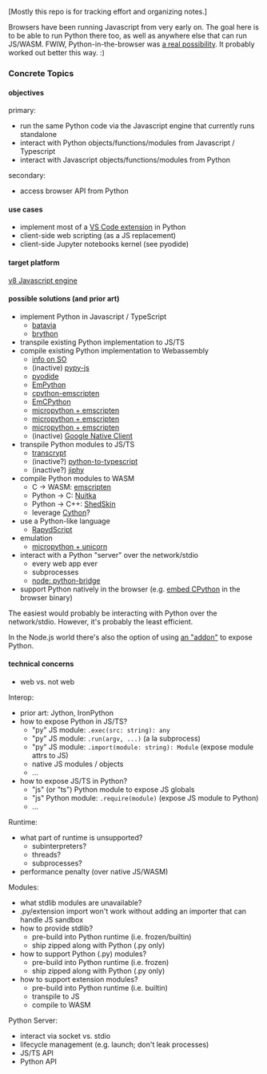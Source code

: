 [Mostly this repo is for tracking effort and organizing notes.]

Browsers have been running Javascript from very early on.  The goal here is to be able to run Python there too, as well as anywhere else that can run JS/WASM.  FWIW, Python-in-the-browser was [a real possibility](https://brendaneich.com/2008/04/popularity/).  It probably worked out better this way. :)

### Concrete Topics

#### objectives

primary:
* run the same Python code via the Javascript engine that currently runs standalone
* interact with Python objects/functions/modules from Javascript / Typescript
* interact with Javascript objects/functions/modules from Python

secondary:
* access browser API from Python

#### use cases

* implement most of a [VS Code extension](https://code.visualstudio.com/docs/extensions/overview) in Python
* client-side web scripting (as a JS replacement)
* client-side Jupyter notebooks kernel (see pyodide)

#### target platform

[v8 Javascript engine](https://github.com/v8/v8/wiki)

#### possible solutions (and prior art)

* implement Python in Javascript / TypeScript
  * [batavia](https://pybee.org/project/projects/bridges/batavia/)
  * [brython](https://github.com/brython-dev/brython)
* transpile existing Python implementation to JS/TS
* compile existing Python implementation to Webassembly
  * [info on SO](https://stackoverflow.com/a/47739532)
  * (inactive) [pypy-js](http://pypyjs.org/)
  * [pyodide](https://github.com/iodide-project/pyodide)
  * [EmPython](https://github.com/aidanhs/empython)
  * [cpython-emscripten](https://github.com/dgym/cpython-emscripten)
  * [EmCPython](https://github.com/PeachPy/EmCPython)
  * [micropython + emscripten](https://github.com/micropython/micropython/issues/3313)
  * [micropython + emscripten](https://github.com/micropython/micropython/pull/2618)
  * [micropython + emscripten](https://github.com/micropython/micropython/pull/3575)
  * (inactive) [Google Native Client](https://www.google.com/search?q="cpython"+nativeclient&oq="cpython"+nativeclient)
* transpile Python modules to JS/TS
  * [transcrypt](http://www.transcrypt.org)
  * (inactive?) [python-to-typescript](https://github.com/w0rp/python-to-typescript)
  * (inactive?) [jiphy](https://github.com/timothycrosley/jiphy)
* compile Python modules to WASM
  * C -> WASM: [emscripten](http://emscripten.org)
  * Python -> C: [Nuitka](https://nuitka.net/)
  * Python -> C++: [ShedSkin](https://shedskin.readthedocs.io/en/latest/)
  * leverage [Cython](http://cython.org/)?
* use a Python-like language
  * [RapydScript](https://github.com/atsepkov/RapydScript)
* emulation
  * [micropython + unicorn](https://micropython.org/unicorn/)
* interact with a Python "server" over the network/stdio
  * every web app ever
  * subprocesses
  * [node: python-bridge](https://github.com/Submersible/node-python-bridge)
* support Python natively in the browser (e.g. [embed CPython](https://docs.python.org/3/c-api/intro.html#embedding-python) in the browser binary)

The easiest would probably be interacting with Python over the network/stdio.  However, it's probably the least efficient.

In the Node.js world there's also the option of using [an "addon"](https://nodejs.org/api/addons.html) to expose Python.

#### technical concerns

* web vs. not web

Interop:
* prior art: Jython, IronPython
* how to expose Python in JS/TS?
  * "py" JS module: `.exec(src: string): any`
  * "py" JS module: `.run(argv, ...)`  (a la subprocess)
  * "py" JS module: `.import(module: string): Module` (expose module attrs to JS)
  * native JS modules / objects
  * ...
* how to expose JS/TS in Python?
  * "js" (or "ts") Python module to expose JS globals
  * "js" Python module: `.require(module)` (expose JS module to Python)
  * ...

Runtime:
* what part of runtime is unsupported?
  * subinterpreters?
  * threads?
  * subprocesses?
* performance penalty (over native JS/WASM)

Modules:
* what stdlib modules are unavailable?
* .py/extension import won't work without adding an importer that can handle JS sandbox
* how to provide stdlib?
  * pre-build into Python runtime (i.e. frozen/builtin)
  * ship zipped along with Python (.py only)
* how to support Python (.py) modules?
  * pre-build into Python runtime (i.e. frozen)
  * ship zipped along with Python (.py only)
* how to support extension modules?
  * pre-build into Python runtime (i.e. builtin)
  * transpile to JS
  * compile to WASM
  
Python Server:
* interact via socket vs. stdio
* lifecycle management (e.g. launch; don't leak processes)
* JS/TS API
* Python API
